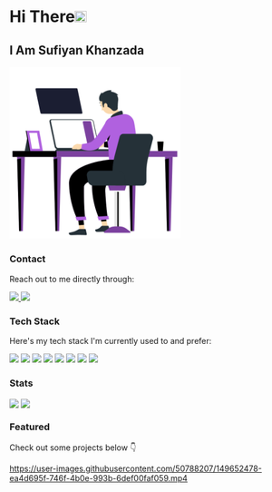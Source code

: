 <h1> Hi There<img src="https://github.com/shahzebnaqvi/shahzebnaqvi/raw/master/wave.gif" style="width:20%; height:20%"></h1>
<h2>I Am Sufiyan Khanzada</h2>

<img src="98636-coding.gif" style="width:60%"/>

### Contact

Reach out to me directly through:

<a href="mailto:shahzeb.naqvi12@gmail.com" target="_blank">
    <img src="https://img.shields.io/badge/Gmail-D14836?style=for-the-badge&logo=gmail&logoColor=white" />
</a>
<a href="https://www.linkedin.com/in/shahzebnaqvi/" target="_blank">
    <img src="https://img.shields.io/badge/LinkedIn-0077B5?style=for-the-badge&logo=linkedin&logoColor=white" />
</a>

### Tech Stack

Here's my tech stack I'm currently used to and prefer:

<div>
  <img src="https://img.shields.io/badge/Python-3776AB?style=for-the-badge&logo=python&logoColor=white" />
  <img src="https://img.shields.io/badge/HTML5-E34F26?style=for-the-badge&logo=html5&logoColor=white" />
  <img src="https://img.shields.io/badge/CSS3-1572B6?style=for-the-badge&logo=css3&logoColor=white" />
  <img src="https://img.shields.io/badge/Bootstrap-563D7C?style=for-the-badge&logo=bootstrap&logoColor=white" />
  <img src="https://img.shields.io/badge/PHP-777BB4?style=for-the-badge&logo=php&logoColor=white" />
  <img src="https://img.shields.io/badge/MySQL-00000F?style=for-the-badge&logo=mysql&logoColor=white" />
  <img src="https://img.shields.io/badge/Dart-0175C2?style=for-the-badge&logo=dart&logoColor=white" />
  <img src="https://img.shields.io/badge/Flutter-02569B?style=for-the-badge&logo=flutter&logoColor=white" />
<div>
 
### Stats

<img align="center" src="https://github-readme-stats.vercel.app/api?username=shahzebnaqvi&theme=nord&hide=stars" />
<img align="center" src="https://github-readme-stats.vercel.app/api/top-langs/?username=shahzebnaqvi&layout=compact&theme=nord" />

 ### Featured
 
Check out some projects below 👇

https://user-images.githubusercontent.com/50788207/149652478-ea4d695f-746f-4b0e-993b-6def00faf059.mp4

<!--
**shahzebnaqvi/shahzebnaqvi** is a ✨ _special_ ✨ repository because its `README.md` (this file) appears on your GitHub profile.

Here are some ideas to get you started:

- 🔭 I’m currently working on ...
- 🌱 I’m currently learning ...
- 👯 I’m looking to collaborate on ...
- 🤔 I’m looking for help with ...
- 💬 Ask me about ...
- 📫 How to reach me: ...
- 😄 Pronouns: ...
- ⚡ Fun fact: ...
-->
